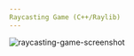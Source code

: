 ```yaml
---
Raycasting Game (C++/Raylib)
---
```


![raycasting-game-screenshot](https://github.com/user-attachments/assets/51ea7d39-55a5-4aae-87f7-6dcdcf14db25)
